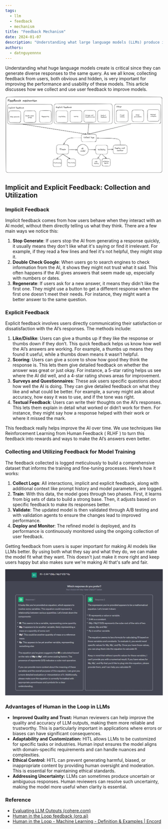 ```yaml
---
tags:
  - llm
  - feedback
  - mechanism
title: "Feedback Mechanism"
date: 2024-01-07
description: "Understanding what large language models (LLMs) produce is important because they can give different answers to the same question. Collecting user feedback, both obvious and hidden, is key to improving these models. Implicit feedback includes actions like stopping the AI, checking Google, or regenerating responses. Explicit feedback involves direct input like likes, scores, surveys, and textual comments. This feedback helps improve AI through techniques like Reinforcement Learning from Human Feedback (RLHF). The process involves collecting logs, training, validating, deploying, and monitoring. Human-in-the-loop (HITL) feedback ensures quality, customization, ethical control, and clarity in LLMs."
authors:
  - datnguyennnx
---
```


Understanding what huge language models create is critical since they can generate diverse responses to the same query. As we all know, collecting feedback from users, both obvious and hidden, is very important for improving the performance and usability of these models. This article discusses how we collect and use user feedback to improve models.

![Feedback Diagram](assets/Feedback-mechanism.webp)


## Implicit and Explicit Feedback: Collection and Utilization

### Implicit Feedback

Implicit feedback comes from how users behave when they interact with an AI model, without them directly telling us what they think. There are a few main ways we notice this:

1. **Stop Generate**: If users stop the AI from generating a response quickly, it usually means they don't like what it's saying or find it irrelevant. For example, if they read a few lines and feel it's not helpful, they might stop it.
2. **Double Check Google**: When users go to search engines to check information from the AI, it shows they might not trust what it said. This often happens if the AI gives answers that seem made up, especially with numbers or dates.
3. **Regenerate**: If users ask for a new answer, it means they didn't like the first one. They might use a button to get a different response when the first one doesn't meet their needs. For instance, they might want a better answer to the same question.

### Explicit Feedback

Explicit feedback involves users directly communicating their satisfaction or dissatisfaction with the AI’s responses. The methods include:

1. **Like/Dislike**: Users can give a thumbs up if they like the response or thumbs down if they don’t. This quick feedback helps us know how well the AI’s answers are working. For example, a thumbs up means they found it useful, while a thumbs down means it wasn’t helpful.
2. **Scoring**: Users can give a score to show how good they think the response is. This lets them give detailed feedback on whether the answer was great or just okay. For instance, a 5-star rating helps us see where the AI did well, and a 4-star rating shows areas for improvement.
3. **Surveys and Questionnaires**: These ask users specific questions about how well the AI is doing. They can give detailed feedback on what they like and what could be better. For example, a survey might ask about accuracy, how easy it was to use, and if the tone was right.
4. **Textual Feedback**: Users can write their thoughts on the AI’s responses. This lets them explain in detail what worked or didn’t work for them. For instance, they might say how a response helped with their work or where it missed the mark.

This feedback really helps improve the AI over time. We use techniques like Reinforcement Learning from Human Feedback ( RLHF ) to turn this feedback into rewards and ways to make the AI’s answers even better.

### Collecting and Utilizing Feedback for Model Training

The feedback collected is logged meticulously to build a comprehensive dataset that informs the training and fine-tuning processes. Here’s how it works:

1. **Collect Logs**: All interactions, implicit and explicit feedback, along with additional context like prompt history and model parameters, are logged.
2. **Train**: With this data, the model goes through two phases. First, it learns from big sets of data to build a strong base. Then, it adjusts based on specific feedback to make its responses better.
3. **Validate**: The updated model is then validated through A/B testing and with validation agents to ensure the changes lead to improved performance.
4. **Deploy and Monitor**: The refined model is deployed, and its performance is continuously monitored using the ongoing collection of user feedback.

Getting feedback from users is super important for making AI models like LLMs better. By using both what they say and what they do, we can make the model fit what they want. This doesn't just make it more right and keep users happy but also makes sure we're making AI that's safe and fair.

![Figure: ChatGPT asked user to choose response.](assets/Draft-choosing.webp)


### Advantages of Human in the Loop in LLMs

- **Improved Quality and Trust:** Human reviewers can help improve the quality and accuracy of LLM outputs, making them more reliable and trustworthy. This is particularly important in applications where errors or biases can have significant consequences.
- **Adaptability and Customization:** HITL allows LLMs to be customized for specific tasks or industries. Human input ensures the model aligns with domain-specific requirements and can handle nuances and complexities.
- **Ethical Control:** HITL can prevent generating harmful, biased, or inappropriate content by providing human oversight and moderation. This is essential for maintaining ethical standards.
- **Addressing Uncertainty:** LLMs can sometimes produce uncertain or ambiguous responses. Human reviewers can resolve such uncertainty, making the model more useful when clarity is essential.

### Reference

- [Evaluating LLM Outputs (cohere.com)](https://cohere.com/blog/evaluating-llm-outputs)
- [Human in the Loop feedback (orq.ai)](https://docs.orq.ai/docs/human-in-the-loop-feedback)
- [Human in the Loop - Machine Learning - Definition & Examples | Encord](https://encord.com/blog/human-in-the-loop-ai/#:~:text=What%20is%20HITL%3F-,Human%2Din%2Dthe%2Dloop%20(HITL)%20is%20an,%2C%20accuracy%2C%20and%20training%20outcomes.)